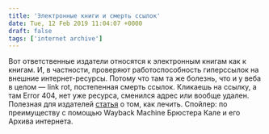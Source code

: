 ```yaml
---
title: 'Электронные книги и смерть ссылок'
date: Tue, 12 Feb 2019 11:04:07 +0000
draft: false
tags: ['internet archive']
---
```


Вот ответственные издатели относятся к электронным книгам как к книгам. И, в частности, проверяют работоспособность гиперссылок на внешние интернет-ресурсы. Потому что там та же болезнь, что и у веба в целом — link rot, постепенная смерть ссылок. Кликаешь на ссылку, а там Error 404, нет уже ресурса, сменился адрес или вообще удален. Полезная для издателей [статья](https://www.booknetcanada.ca/blog/2019/2/11/link-rot-in-backlist-ebooks) о том, как лечить. Спойлер: по преимуществу с помощью Wayback Machine Брюстера Кале и его Архива интернета.